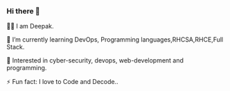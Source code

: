 ### Hi there 👋
👨‍💻  I am Deepak.

🌱 I’m currently learning DevOps, Programming languages,RHCSA,RHCE,Full Stack.

💬 Interested in cyber-security, devops, web-development and programming.

⚡ Fun fact: I love to Code and Decode..
